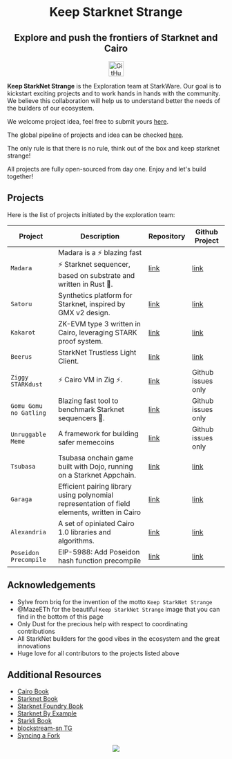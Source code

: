 <div align="center">
    <h1>Keep Starknet Strange</h1>
    <h2>Explore and push the frontiers of Starknet and Cairo</h2>
</div>

<div align="center">
<img alt="GitHub Org's stars" src="https://img.shields.io/github/stars/keep-starknet-strange?style=plastic&logo=github" height="35">
</div>

**Keep StarkNet Strange** is the Exploration team at StarkWare. Our goal is to kickstart exciting projects and to work hands in hands with the community.
We believe this collaboration will help us to understand better the needs of the builders of our ecosystem.

We welcome project idea, feel free to submit yours [here](https://github.com/orgs/keep-starknet-strange/discussions/new?category=ideas).

The global pipeline of projects and idea can be checked [here](https://github.com/orgs/keep-starknet-strange/projects/3/views/1).

The only rule is that there is no rule, think out of the box and keep starknet strange!

All projects are fully open-sourced from day one. Enjoy and let's build together!

## Projects

Here is the list of projects initiated by the exploration team:

| Project  | Description                     | Repository                                     | Github Project                                          |
| -------- | ------------------------------- | ---------------------------------------------- | ------------------------------------------------------- |
| `Madara` | Madara is a ⚡ blazing fast ⚡ Starknet sequencer, based on substrate and written in Rust 🦀. | [link](https://github.com/keep-starknet-strange/madara) | [link](https://github.com/orgs/keep-starknet-strange/projects/10/views/1) |
| `Satoru` | Synthetics platform for Starknet, inspired by GMX v2 design. | [link](https://github.com/keep-starknet-strange/satoru) | [link](https://github.com/orgs/keep-starknet-strange/projects/11) |
| `Kakarot` | ZK-EVM type 3 written in Cairo, leveraging STARK proof system. | [link](https://github.com/kkrt-labs/kakarot) | [link](https://github.com/orgs/kkrt-labs/projects/3) |
| `Beerus` | StarkNet Trustless Light Client. | [link](https://github.com/keep-starknet-strange/beerus) | [link](https://github.com/orgs/keep-starknet-strange/projects/1)|
| `Ziggy STARKdust` | ⚡ Cairo VM in Zig ⚡. | [link](https://github.com/keep-starknet-strange/ziggy-starkdust) | Github issues only |
| `Gomu Gomu no Gatling` | Blazing fast tool to benchmark Starknet sequencers 🦀. | [link](https://github.com/keep-starknet-strange/gomu-gomu-no-gatling) | Github issues only |
| `Unruggable Meme` | A framework for building safer memecoins | [link](https://github.com/keep-starknet-strange/unruggable.meme) | Github issues only |
| `Tsubasa` | Tsubasa onchain game built with Dojo, running on a Starknet Appchain. | [link](https://github.com/keep-starknet-strange/tsubasa) | [link](https://github.com/keep-starknet-strange/tsubasa/issues) |
| `Garaga` | Efficient pairing library using polynomial representation of field elements, written in Cairo | [link](https://github.com/keep-starknet-strange/garaga) | [link](https://github.com/orgs/keep-starknet-strange/projects/5) |
| `Alexandria` | A set of opiniated Cairo 1.0 libraries and algorithms. | [link](https://github.com/keep-starknet-strange/alexandria) | [link](https://github.com/orgs/keep-starknet-strange/projects/2/views/1) |
| `Poseidon Precompile` | EIP-5988: Add Poseidon hash function precompile | [link](https://github.com/keep-starknet-strange/poseidon-rs) | [link](https://eips.ethereum.org/EIPS/eip-5988) |

## Acknowledgements

- Sylve from briq for the invention of the motto `Keep StarkNet Strange` 
- @MazeETh for the beautiful `Keep StarkNet Strange` image that you can find in the bottom of this page
- Only Dust for the precious help with respect to coordinating contributions
- All StarkNet builders for the good vibes in the ecosystem and the great innovations
- Huge love for all contributors to the projects listed above

## Additional Resources

- [Cairo Book](https://book.cairo-lang.org/)
- [Starknet Book](https://book.starknet.io/)
- [Starknet Foundry Book](https://foundry-rs.github.io/starknet-foundry/)
- [Starknet By Example](https://starknet-by-example.voyager.online/)
- [Starkli Book](https://book.starkli.rs/)
- [blockstream-sn TG](https://t.me/+N7UqCg2hxA4wNTZh)
- [Syncing a Fork](https://docs.github.com/en/pull-requests/collaborating-with-pull-requests/working-with-forks/syncing-a-fork)
  
<div align="center">
    <img src="resources/img/kss.jpeg" >
<div align="center">
